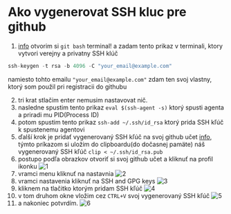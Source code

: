 # Ako vygenerovat SSH kluc pre github

1. [info](https://help.github.com/en/articles/generating-a-new-ssh-key-and-adding-it-to-the-ssh-agent) otvorim si `git bash` terminal! a zadam tento prikaz v terminali, ktory vytvori verejny a privatny SSH klúč
```js
ssh-keygen -t rsa -b 4096 -C "your_email@example.com"
```
namiesto tohto emailu `"your_email@example.com"` zdam ten svoj vlastny, ktorý som použil pri registracii do githubu

2. tri krat stlačim enter nemusim nastavovat nič.
3. nasledne spustim tento prikaz
```eval $(ssh-agent -s)```
ktorý spusti agenta a priradi mu PID(Process ID)
4. potom spustim tento prikaz
```ssh-add ~/.ssh/id_rsa```
ktorý prida SSH kľúč k spustenemu agentovi
5. ďalší krok je pridať vygenerovaný SSH kľúč na svoj github učet [info](https://help.github.com/en/articles/adding-a-new-ssh-key-to-your-github-account), týmto príkazom si uložim do clipboardu(do dočasnej pamäte) náš vygenerovaný SSH kľúč
```clip < ~/.ssh/id_rsa.pub```
6. postupo podľa obrazkov otvoriť si svoj github učet a kliknuť na profil ikonku
![1](./images/1.png)
7. vramci menu kliknuť na nastavnia
![2](./images/2.png)
8. vramci nastavenia kliknuť na SSH and GPG keys
![3](./images/3.png)
9. kliknem na tlačitko ktorým pridam SSH kľúč
![4](./images/4.png)
10. v tom druhom okne vložim cez `CTRL+V` svoj vygenerovaný SSH kľúč
![5](./images/5.png)
11. a nakoniec potvrdím.
![6](./images/6.png)
